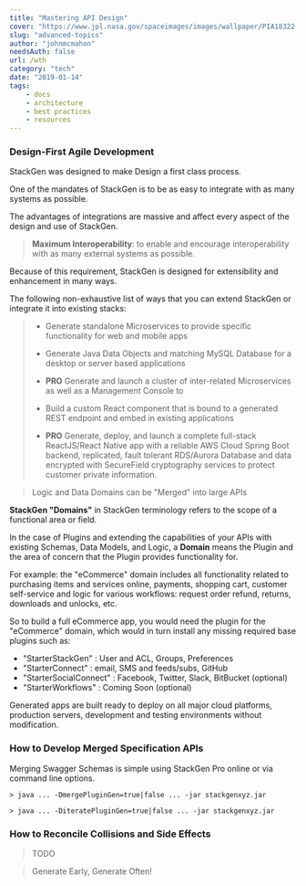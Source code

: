 ```yaml
---
title: "Mastering API Design"
cover: "https://www.jpl.nasa.gov/spaceimages/images/wallpaper/PIA18322-640x350.jpg"
slug: "advanced-topics"
author: "johnmcmahon"
needsAuth: false
url: /wth
category: "tech"
date: "2019-01-14"
tags:
    - docs
    - architecture
    - best practices
    - resources
---
```


### Design-First Agile Development

StackGen was designed to make Design a first class process.

One of the mandates of StackGen is to be as easy to integrate with as many systems as possible.

The advantages of integrations are massive and affect every aspect of the design and use of StackGen.

> **Maximum Interoperability**: to enable and encourage interoperability with as many external systems as possible.

Because of this requirement, StackGen is designed for extensibility and enhancement in many ways.

The following non-exhaustive list of ways  that you can extend StackGen or integrate it into existing stacks:

<blockquote>

- Generate standalone Microservices to provide specific functionality for web and mobile apps

- Generate Java Data Objects and matching MySQL Database for a desktop or server based applications

- **PRO** Generate and launch a cluster of inter-related Microservices as well as a Management Console to

- Build a custom React component that is bound to a generated REST endpoint and embed in existing applications

- **PRO** Generate, deploy, and launch a complete full-stack ReactJS/React Native app with a reliable AWS Cloud Spring Boot backend, replicated, fault tolerant RDS/Aurora Database and data encrypted with SecureField cryptography services to protect customer private information.

</blockquote>

> Logic and Data Domains can be "Merged" into large APIs

**StackGen "Domains"** in StackGen terminology refers to the scope of a functional area or field.

In the case of Plugins and extending the capabilities of your APIs with existing Schemas, Data Models, and Logic, a **Domain** means the Plugin and the area of concern that the Plugin provides functionality for.

For example: the "eCommerce" domain includes all functionality related to purchasing items and services online, payments, shopping cart, customer self-service and logic for various workflows: request order refund, returns, downloads and unlocks, etc.

So to build a full eCommerce app, you would need the plugin for the "eCommerce" domain, which would in turn install any missing required base plugins such as:

- "StarterStackGen" : User and ACL, Groups, Preferences
- "StarterConnect" : email, SMS and feeds/subs, GitHub
- "StarterSocialConnect" : Facebook, Twitter, Slack, BitBucket (optional)
- "StarterWorkflows" : Coming Soon (optional)

Generated apps are built ready to deploy on all major cloud platforms, production servers, development and testing environments without modification.

### How to Develop Merged Specification APIs

Merging Swagger Schemas is simple using StackGen Pro online or via command line options.

```
> java ... -DmergePluginGen=true|false ... -jar stackgenxyz.jar

> java ... -DiteratePluginGen=true|false ... -jar stackgenxyz.jar

```

### How to Reconcile Collisions and Side Effects

> TODO

> Generate Early, Generate Often!
